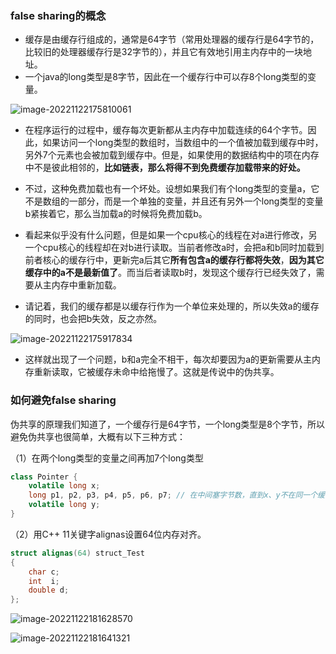 ### false sharing的概念

- 缓存是由缓存行组成的，通常是64字节（常用处理器的缓存行是64字节的，比较旧的处理器缓存行是32字节的），并且它有效地引用主内存中的一块地址。
- 一个java的long类型是8字节，因此在一个缓存行中可以存8个long类型的变量。

![image-20221122175810061](https://hanbabang-1311741789.cos.ap-chengdu.myqcloud.com/Pics/image-20221122175810061.png)

- 在程序运行的过程中，缓存每次更新都从主内存中加载连续的64个字节。因此，如果访问一个long类型的数组时，当数组中的一个值被加载到缓存中时，另外7个元素也会被加载到缓存中。但是，如果使用的数据结构中的项在内存中不是彼此相邻的，**比如链表，那么将得不到免费缓存加载带来的好处。**

- 不过，这种免费加载也有一个坏处。设想如果我们有个long类型的变量a，它不是数组的一部分，而是一个单独的变量，并且还有另外一个long类型的变量b紧挨着它，那么当加载a的时候将免费加载b。

- 看起来似乎没有什么问题，但是如果一个cpu核心的线程在对a进行修改，另一个cpu核心的线程却在对b进行读取。当前者修改a时，会把a和b同时加载到前者核心的缓存行中，更新完a后其它**所有包含a的缓存行都将失效**，**因为其它缓存中的a不是最新值了**。而当后者读取b时，发现这个缓存行已经失效了，需要从主内存中重新加载。

- 请记着，我们的缓存都是以缓存行作为一个单位来处理的，所以失效a的缓存的同时，也会把b失效，反之亦然。

![image-20221122175917834](https://hanbabang-1311741789.cos.ap-chengdu.myqcloud.com/Pics/image-20221122175917834.png)

- 这样就出现了一个问题，b和a完全不相干，每次却要因为a的更新需要从主内存重新读取，它被缓存未命中给拖慢了。这就是传说中的伪共享。

### 如何避免false sharing

伪共享的原理我们知道了，一个缓存行是64字节，一个long类型是8个字节，所以避免伪共享也很简单，大概有以下三种方式：

（1）在两个long类型的变量之间再加7个long类型

```java
class Pointer {
    volatile long x;
    long p1, p2, p3, p4, p5, p6, p7; // 在中间塞字节数，直到x、y不在同一个缓存行
    volatile long y;
}
```

（2）用C++ 11关键字alignas设置64位内存对齐。

```cpp
struct alignas(64) struct_Test
{
	char c;
	int  i;
	double d;
};
```

![image-20221122181628570](https://hanbabang-1311741789.cos.ap-chengdu.myqcloud.com/Pics/image-20221122181628570.png)

![image-20221122181641321](https://hanbabang-1311741789.cos.ap-chengdu.myqcloud.com/Pics/image-20221122181641321.png)